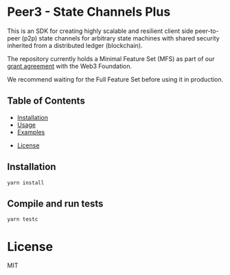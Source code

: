 # Peer3 - State Channels Plus

This is an SDK for creating highly scalable and resilient client side peer-to-peer (p2p) state channels for arbitrary state machines with shared security inherited from a distributed ledger (blockchain).

The repository currently holds a Minimal Feature Set (MFS) as part of our [grant agreement](https://github.com/w3f/Grants-Program/pull/2350) with the Web3 Foundation.

We recommend waiting for the Full Feature Set before using it in production.

## Table of Contents
- [Installation](#installation)
- [Usage](#usage)
- [Examples](#examples)
<!-- - [Docs](#docs) -->
<!-- - [Videos](#videos) -->
<!-- - [API Reference](#api-reference) -->
<!-- - [Contributing](#contributing) -->
- [License](#license)


## Installation

```shell
yarn install
```

## Compile and run tests
```shell
yarn testc
```
# License
MIT